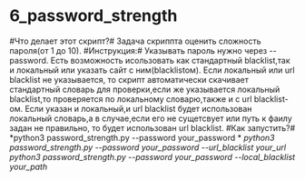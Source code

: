 # 6_password_strength
#Что делает этот скрипт?#
Задача скриппта оценить сложность пароля(от 1 до 10).
#Инструкция:#
Указывать пароль нужно через --password. Есть возможность исользовать как стандартный blacklist,так и локальный или указать сайт с ним(blacklistом). Если локальный или url blacklist не указывается, то скрипт автоматически скачивает стандартный словарь для проверки,если же указывается локальный blacklist,то проверяется по локальному словарю,также и с url blacklist-ом. Если указан и локальный,и url blacklist будет использован локальный словарь,а в случае,если его не сущетсвует или путь к фаилу задан не правильно, то будет использован url blacklist.
#Как запустить?#
*python3 password_strength.py --password your_password *
*python3 password_strength.py --password your_password --url_blacklist your_url*
*python3 password_strength.py --password your_password --local_blacklist your_path*
